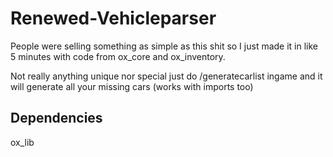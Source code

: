 # Renewed-Vehicleparser

People were selling something as simple as this shit so I just made it in like 5 minutes with code from ox_core and ox_inventory.

Not really anything unique nor special just do /generatecarlist ingame and it will generate all your missing cars (works with imports too)

## Dependencies
ox_lib
